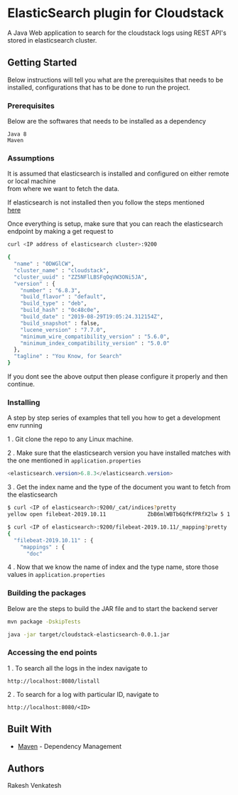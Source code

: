 # ElasticSearch plugin for Cloudstack

A Java Web application to search for the cloudstack logs using REST API's stored in elasticsearch cluster.

## Getting Started

Below instructions will tell you what are the prerequisites that
needs to be installed, configurations that has to be done to run the project.

### Prerequisites

Below are the softwares that needs to be installed as a dependency

```
Java 8
Maven
```

### Assumptions

It is assumed that elasticsearch is installed and configured on either remote or local machine\
from where we want to fetch the data.

If elasticsearch is not installed then you follow the steps mentioned\
[here](https://www.digitalocean.com/community/tutorials/how-to-install-elasticsearch-logstash-and-kibana-elastic-stack-on-ubuntu-18-04) 

Once everything is setup, make sure that you can reach the elasticsearch endpoint by making a get request to

```bash
curl <IP address of elasticsearch cluster>:9200

{
  "name" : "0DWGlCW",
  "cluster_name" : "cloudstack",
  "cluster_uuid" : "ZZ5NFlLBSFqOqVW3ONi5JA",
  "version" : {
    "number" : "6.8.3",
    "build_flavor" : "default",
    "build_type" : "deb",
    "build_hash" : "0c48c0e",
    "build_date" : "2019-08-29T19:05:24.312154Z",
    "build_snapshot" : false,
    "lucene_version" : "7.7.0",
    "minimum_wire_compatibility_version" : "5.6.0",
    "minimum_index_compatibility_version" : "5.0.0"
  },
  "tagline" : "You Know, for Search"
}
```

If you dont see the above output then please configure it properly and then continue.

### Installing

A step by step series of examples that tell you how to get a development env running

1 . Git clone the repo to any Linux machine.

2 . Make sure that the elasticsearch version you have installed matches with the one mentioned in ```application.properties```
```java
<elasticsearch.version>6.8.3</elasticsearch.version>
```

3 . Get the index name and the type of the document you want to fetch from the elasticsearch
```bash
$ curl <IP of elasticsearch>:9200/_cat/indices?pretty
yellow open filebeat-2019.10.11             ZbB6mlWBTb6QfKfPRfX2lw 5 1 1737458   0 550.5mb 550.5mb
```

```bash
$ curl <IP of elasticsearch>:9200/filebeat-2019.10.11/_mapping?pretty
{
  "filebeat-2019.10.11" : {
    "mappings" : {
      "doc"
```
4 . Now that we know the name of index and the type name, store those values in ```application.properties```


### Building the packages

Below are the steps to build the JAR file and to start the backend server

```bash
mvn package -DskipTests

java -jar target/cloudstack-elasticsearch-0.0.1.jar
```

### Accessing the end points

1 . To search all the logs in the index navigate to 
```http request
http://localhost:8080/listall
```

2 . To search for a log with particular ID, navigate to
```http request
http://localhost:8080/<ID>
```

## Built With

* [Maven](https://maven.apache.org/) - Dependency Management


## Authors
Rakesh Venkatesh
